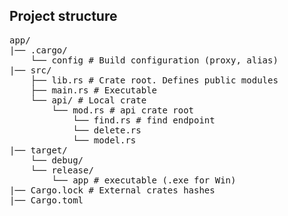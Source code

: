 ## Project structure

<pre>
app/
|── .cargo/
    └── config # Build configuration (proxy, alias)
|── src/
    ├── lib.rs # Crate root. Defines public modules
    ├── main.rs # Executable
    └── api/ # Local crate
        └── mod.rs # api crate root
            └── find.rs # find endpoint
            └── delete.rs
            └── model.rs
|── target/
    └── debug/
    └── release/
        └── app # executable (.exe for Win)
|── Cargo.lock # External crates hashes
|── Cargo.toml